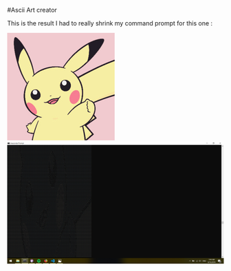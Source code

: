 #Ascii Art creator

This is the result I had to really shrink my command prompt for this one :

![Input Pika](pika.jpg)
![Output Pika](ascii.png)